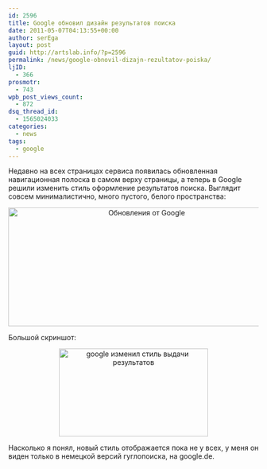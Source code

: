 ```yaml
---
id: 2596
title: Google обновил дизайн результатов поиска
date: 2011-05-07T04:13:55+00:00
author: serEga
layout: post
guid: http://artslab.info/?p=2596
permalink: /news/google-obnovil-dizajn-rezultatov-poiska/
ljID:
  - 366
prosmotr:
  - 743
wpb_post_views_count:
  - 872
dsq_thread_id:
  - 1565024033
categories:
  - news
tags:
  - google
---
```

Недавно на всех страницах сервиса появилась обновленная навигационная полоска в самом верху страницы, а теперь в Google решили изменить стиль оформление результатов поиска. Выглядит совсем минималистично, много пустого, белого пространства:

<center>
  <img src="{{site.img_cdn}}/google_search_result.jpg" alt="Обновления от Google" title="google_search_result" width="541" height="239" class="alignnone size-full wp-image-2601" srcset="{{site.img_cdn}}/google_search_result.jpg 541w, {{site.img_cdn}}/google_search_result-300x132.jpg 300w" sizes="(max-width: 541px) 100vw, 541px" />
</center>





Большой скриншот:

<center>
  <a href="{{site.img_cdn}}/google_new_view.png"><img src="{{site.img_cdn}}/google_new_view-300x177.png" alt="google изменил стиль выдачи результатов" title="google_new_view" width="300" height="177" class="alignnone size-medium wp-image-2597" /></a></p>

  <p>
    </center>
  </p>

  <p>
    Насколько я понял, новый стиль отображается пока не у всех, у меня он виден только в немецкой версий гуглопоиска, на google.de.
  </p>